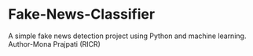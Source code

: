 # Fake-News-Classifier
A simple fake news detection project using Python and machine learning.
Author-Mona Prajpati (RICR)